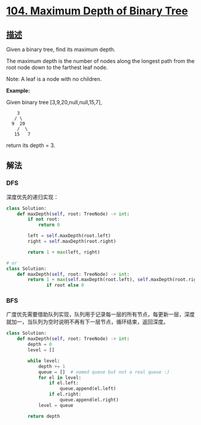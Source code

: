 # [104. Maximum Depth of Binary Tree](https://leetcode.com/problems/maximum-depth-of-binary-tree/)

## [描述](https://leetcode.com/problems/maximum-depth-of-binary-tree/)

Given a binary tree, find its maximum depth.

The maximum depth is the number of nodes along the longest path from the root node down to the farthest leaf node.

Note: A leaf is a node with no children.

**Example:**

Given binary tree [3,9,20,null,null,15,7],

```text
    3
   / \
  9  20
    /  \
   15   7
```

return its depth = 3.

## 解法

### DFS

深度优先的递归实现：

```python
class Solution:
    def maxDepth(self, root: TreeNode) -> int:
        if not root:
            return 0

        left = self.maxDepth(root.left)
        right = self.maxDepth(root.right)

        return 1 + max(left, right)

# or
class Solution:
    def maxDepth(self, root: TreeNode) -> int:
        return 1 + max(self.maxDepth(root.left), self.maxDepth(root.right)) \
               if root else 0
```

### BFS

广度优先需要借助队列实现，队列用于记录每一层的所有节点，每更新一层，深度就加一，当队列为空时说明不再有下一层节点，循环结束，返回深度。

```python
class Solution:
    def maxDepth(self, root: TreeNode) -> int:
        depth = 0
        level = []

        while level:
            depth += 1
            queue = []  # named queue but not a real queue :)
            for el in level:
                if el.left:
                    queue.append(el.left)
                if el.right:
                    queue.append(el.right)
            level = queue

        return depth
```